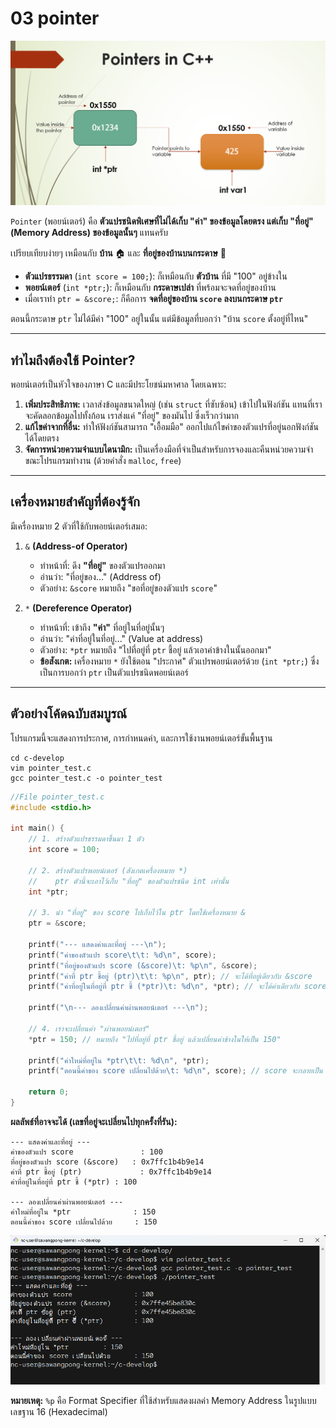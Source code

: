 # 03 pointer

![](./images/Pointers-in-C.png)

`Pointer` (พอยน์เตอร์) คือ **ตัวแปรชนิดพิเศษที่ไม่ได้เก็บ "ค่า" ของข้อมูลโดยตรง แต่เก็บ "ที่อยู่" (Memory Address) ของข้อมูลนั้นๆ** แทนครับ

เปรียบเทียบง่ายๆ เหมือนกับ **บ้าน** 🏠 และ **ที่อยู่ของบ้านบนกระดาษ** 📝

  * **ตัวแปรธรรมดา** (`int score = 100;`): ก็เหมือนกับ **ตัวบ้าน** ที่มี "100" อยู่ข้างใน
  * **พอยน์เตอร์** (`int *ptr;`): ก็เหมือนกับ **กระดาษเปล่า** ที่พร้อมจะจดที่อยู่ของบ้าน
  * เมื่อเราทำ `ptr = &score;`: ก็คือการ **จดที่อยู่ของบ้าน `score` ลงบนกระดาษ `ptr`**

ตอนนี้กระดาษ `ptr` ไม่ได้มีค่า "100" อยู่ในนั้น แต่มีข้อมูลที่บอกว่า "บ้าน `score` ตั้งอยู่ที่ไหน"

-----

## ทำไมถึงต้องใช้ Pointer?

พอยน์เตอร์เป็นหัวใจของภาษา C และมีประโยชน์มหาศาล โดยเฉพาะ:

1.  **เพิ่มประสิทธิภาพ:** เวลาส่งข้อมูลขนาดใหญ่ (เช่น `struct` ที่ซับซ้อน) เข้าไปในฟังก์ชัน แทนที่เราจะคัดลอกข้อมูลไปทั้งก้อน เราส่งแค่ "ที่อยู่" ของมันไป ซึ่งเร็วกว่ามาก
2.  **แก้ไขค่าจากที่อื่น:** ทำให้ฟังก์ชันสามารถ "เอื้อมมือ" ออกไปแก้ไขค่าของตัวแปรที่อยู่นอกฟังก์ชันได้โดยตรง
3.  **จัดการหน่วยความจำแบบไดนามิก:** เป็นเครื่องมือที่จำเป็นสำหรับการจองและคืนหน่วยความจำขณะโปรแกรมทำงาน (ด้วยคำสั่ง `malloc`, `free`)

-----

## เครื่องหมายสำคัญที่ต้องรู้จัก

มีเครื่องหมาย 2 ตัวที่ใช้กับพอยน์เตอร์เสมอ:

1.  `&` **(Address-of Operator)**

      * ทำหน้าที่: ดึง **"ที่อยู่"** ของตัวแปรออกมา
      * อ่านว่า: "ที่อยู่ของ..." (Address of)
      * ตัวอย่าง: `&score` หมายถึง "ขอที่อยู่ของตัวแปร `score`"

2.  `*` **(Dereference Operator)**

      * ทำหน้าที่: เข้าถึง **"ค่า"** ที่อยู่ในที่อยู่นั้นๆ
      * อ่านว่า: "ค่าที่อยู่ในที่อยู่..." (Value at address)
      * ตัวอย่าง: `*ptr` หมายถึง "ไปที่อยู่ที่ `ptr` ชี้อยู่ แล้วเอาค่าข้างในนั้นออกมา"
      * **ข้อสังเกต:** เครื่องหมาย `*` ยังใช้ตอน "ประกาศ" ตัวแปรพอยน์เตอร์ด้วย (`int *ptr;`) ซึ่งเป็นการบอกว่า `ptr` เป็นตัวแปรชนิดพอยน์เตอร์

-----

## ตัวอย่างโค้ดฉบับสมบูรณ์

โปรแกรมนี้จะแสดงการประกาศ, การกำหนดค่า, และการใช้งานพอยน์เตอร์ขั้นพื้นฐาน

```
cd c-develop
vim pointer_test.c
gcc pointer_test.c -o pointer_test
```

```c title="pointer_test.c"
//File pointer_test.c
#include <stdio.h>

int main() {
    // 1. สร้างตัวแปรธรรมดาขึ้นมา 1 ตัว
    int score = 100;

    // 2. สร้างตัวแปรพอยน์เตอร์ (สังเกตเครื่องหมาย *)
    //    ptr ตัวนี้จะเอาไว้เก็บ "ที่อยู่" ของตัวแปรชนิด int เท่านั้น
    int *ptr;

    // 3. นำ "ที่อยู่" ของ score ไปเก็บไว้ใน ptr โดยใช้เครื่องหมาย &
    ptr = &score;

    printf("--- แสดงค่าและที่อยู่ ---\n");
    printf("ค่าของตัวแปร score\t\t: %d\n", score);
    printf("ที่อยู่ของตัวแปร score (&score)\t: %p\n", &score);
    printf("ค่าที่ ptr ชี้อยู่ (ptr)\t\t: %p\n", ptr); // จะได้ที่อยู่เดียวกับ &score
    printf("ค่าที่อยู่ในที่อยู่ที่ ptr ชี้ (*ptr)\t: %d\n", *ptr); // จะได้ค่าเดียวกับ score

    printf("\n--- ลองเปลี่ยนค่าผ่านพอยน์เตอร์ ---\n");

    // 4. เราจะเปลี่ยนค่า "ผ่านพอยน์เตอร์"
    *ptr = 150; // หมายถึง "ไปที่อยู่ที่ ptr ชี้อยู่ แล้วเปลี่ยนค่าข้างในให้เป็น 150"

    printf("ค่าใหม่ที่อยู่ใน *ptr\t\t: %d\n", *ptr);
    printf("ตอนนี้ค่าของ score เปลี่ยนไปด้วย\t: %d\n", score); // score จะกลายเป็น 150

    return 0;
}
```

**ผลลัพธ์ที่อาจจะได้ (เลขที่อยู่จะเปลี่ยนไปทุกครั้งที่รัน):**

```
--- แสดงค่าและที่อยู่ ---
ค่าของตัวแปร score               : 100
ที่อยู่ของตัวแปร score (&score)   : 0x7ffc1b4b9e14
ค่าที่ ptr ชี้อยู่ (ptr)             : 0x7ffc1b4b9e14
ค่าที่อยู่ในที่อยู่ที่ ptr ชี้ (*ptr) : 100

--- ลองเปลี่ยนค่าผ่านพอยน์เตอร์ ---
ค่าใหม่ที่อยู่ใน *ptr              : 150
ตอนนี้ค่าของ score เปลี่ยนไปด้วย     : 150
```

![](./images/pointer.png)

**หมายเหตุ:** `%p` คือ Format Specifier ที่ใช้สำหรับแสดงผลค่า Memory Address ในรูปแบบเลขฐาน 16 (Hexadecimal)